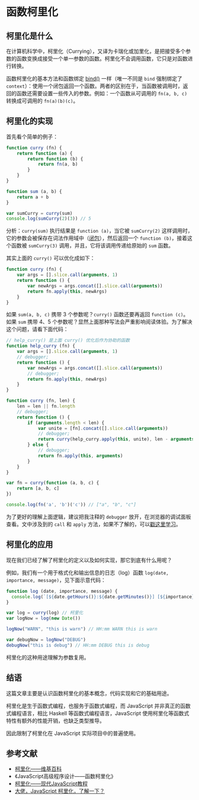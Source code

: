 # 函数柯里化

## 柯里化是什么

在计算机科学中，柯里化（Currying），又译为卡瑞化或加里化，是把接受多个参数的函数变换成接受一个单一参数的函数。柯里化不会调用函数，它只是对函数进行转换。

函数柯里化的基本方法和函数绑定 [bind()](/guide/js_subject/模拟实现call、apply和bind.html#bind) 一样（唯一不同是 `bind` 强制绑定了 `context`）：使用一个闭包返回一个函数。两者的区别在于，当函数被调用时，返回的函数还需要设置一些传入的参数。例如：一个函数从可调用的 `fn(a, b, c)` 转换成可调用的 `fn(a)(b)(c)`。

## 柯里化的实现

首先看个简单的例子：
```js
function curry (fn) {
    return function (a) {
        return function (b) {
            return fn(a, b)
        }
    }
}

function sum (a, b) {
    return a + b
}

var sumCurry = curry(sum)
console.log(sumCurry(2)(3)) // 5
```

分析：`curry(sum)` 执行结果是 `function (a)`，当它被 `sumCurry(2)` 这样调用时，它的参数会被保存在词法作用域中（[闭包](/guide/js_advanced/作用域和闭包)），然后返回一个 `function (b)`，接着这个函数被 `sumCurry(3)` 调用，并且，它将该调用传递给原始的 `sum` 函数。

其实上面的 `curry()` 可以优化成如下：
```js
function curry (fn) {
    var args = [].slice.call(arguments, 1)
    return function () {
        var newArgs = args.concat([].slice.call(arguments))
        return fn.apply(this, newArgs)
    }
}
```

如果 `sum(a, b, c)` 携带 3 个参数呢？`curry()` 函数还要再返回 `function (c)`。如果 `sum` 携带 4、5 个参数呢？显然上面那种写法会严重影响阅读体验。为了解决这个问题，请看下面代码：
```js
// help_curry() 是上面 curry() 优化后作为协助的函数
function help_curry (fn) {
    var args = [].slice.call(arguments, 1)
    // debugger;
    return function () {
        var newArgs = args.concat([].slice.call(arguments))
        // debugger;
        return fn.apply(this, newArgs)
    }
}

function curry (fn, len) {
    len = len || fn.length
    // debugger;
    return function () {
        if (arguments.length < len) {
            var unite = [fn].concat([].slice.call(arguments))
            // debugger;
            return curry(help_curry.apply(this, unite), len - arguments.length)
        } else {
            // debugger;
            return fn.apply(this, arguments)
        }
    }
}

var fn = curry(function (a, b, c) {
    return [a, b, c]
})

console.log(fn('a', 'b')('c')) // ["a", "b", "c"]
```

为了更好的理解上面逻辑，建议把我注释的 `debugger` 放开，在浏览器的调试面板查看。文中涉及到的 `call` 和 `apply` 方法，如果不了解的，可以[戳这里学习](/guide/js_subject/模拟实现call、apply和bind)。

## 柯里化的应用

现在我们已经了解了柯里化的定义以及如何实现，那它到底有什么用呢？

例如，我们有一个用于格式化和输出信息的日志（log）函数 `log(date, importance, message)`，见下面示意代码：
```js
function log (date, importance, message) {
  console.log(`[${date.getHours()}:${date.getMinutes()}] [${importance}] ${message}`)
}

var log = curry(log) // 柯里化
var logNow = log(new Date())

logNow("WARN", "this is warn") // HH:mm WARN this is warn

var debugNow = logNow("DEBUG")
debugNow("this is debug") // HH:mm DEBUG this is debug
```

柯里化的这种用途理解为参数复用。

## 结语

这篇文章主要是认识函数柯里化的基本概念，代码实现和它的基础用途。

柯里化是生于函数式编程，也服务于函数式编程，而 JavaScript 并非真正的函数式编程语言，相比 Haskell 等函数式编程语言，JavaScript 使用柯里化等函数式特性有额外的性能开销，也缺乏类型推导。

因此限制了柯里化在 JavaScript 实际项目中的普遍使用。

## 参考文献

- [柯里化——维基百科](https://zh.wikipedia.org/zh/%E6%9F%AF%E9%87%8C%E5%8C%96)
- 《JavaScript高级程序设计——函数柯里化》 
- [柯里化——现代JavaScript教程](https://zh.javascript.info/currying-partials) 
- [大佬，JavaScript 柯里化，了解一下？](https://juejin.cn/post/6844903603266650125)